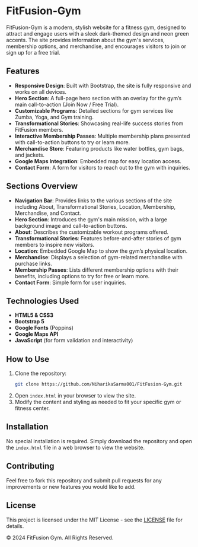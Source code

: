 # FitFusion-Gym

FitFusion-Gym is a modern, stylish website for a fitness gym, designed to attract and engage users with a sleek dark-themed design and neon green accents. The site provides information about the gym's services, membership options, and merchandise, and encourages visitors to join or sign up for a free trial.

## Features

- **Responsive Design**: Built with Bootstrap, the site is fully responsive and works on all devices.
- **Hero Section**: A full-page hero section with an overlay for the gym’s main call-to-action (Join Now / Free Trial).
- **Customizable Programs**: Detailed sections for gym services like Zumba, Yoga, and Gym training.
- **Transformational Stories**: Showcasing real-life success stories from FitFusion members.
- **Interactive Membership Passes**: Multiple membership plans presented with call-to-action buttons to try or learn more.
- **Merchandise Store**: Featuring products like water bottles, gym bags, and jackets.
- **Google Maps Integration**: Embedded map for easy location access.
- **Contact Form**: A form for visitors to reach out to the gym with inquiries.

## Sections Overview

- **Navigation Bar**: Provides links to the various sections of the site including About, Transformational Stories, Location, Membership, Merchandise, and Contact.
- **Hero Section**: Introduces the gym's main mission, with a large background image and call-to-action buttons.
- **About**: Describes the customizable workout programs offered.
- **Transformational Stories**: Features before-and-after stories of gym members to inspire new visitors.
- **Location**: Embedded Google Map to show the gym’s physical location.
- **Merchandise**: Displays a selection of gym-related merchandise with purchase links.
- **Membership Passes**: Lists different membership options with their benefits, including options to try for free or learn more.
- **Contact Form**: Simple form for user inquiries.

## Technologies Used

- **HTML5 & CSS3**
- **Bootstrap 5**
- **Google Fonts** (Poppins)
- **Google Maps API**
- **JavaScript** (for form validation and interactivity)

## How to Use

1. Clone the repository:
    ```bash
    git clone https://github.com/NiharikaSarma001/FitFusion-Gym.git
    ```
2. Open `index.html` in your browser to view the site.
3. Modify the content and styling as needed to fit your specific gym or fitness center.

## Installation

No special installation is required. Simply download the repository and open the `index.html` file in a web browser to view the website.

## Contributing

Feel free to fork this repository and submit pull requests for any improvements or new features you would like to add.

## License

This project is licensed under the MIT License - see the [LICENSE](LICENSE) file for details.

&copy; 2024 FitFusion Gym. All Rights Reserved.
